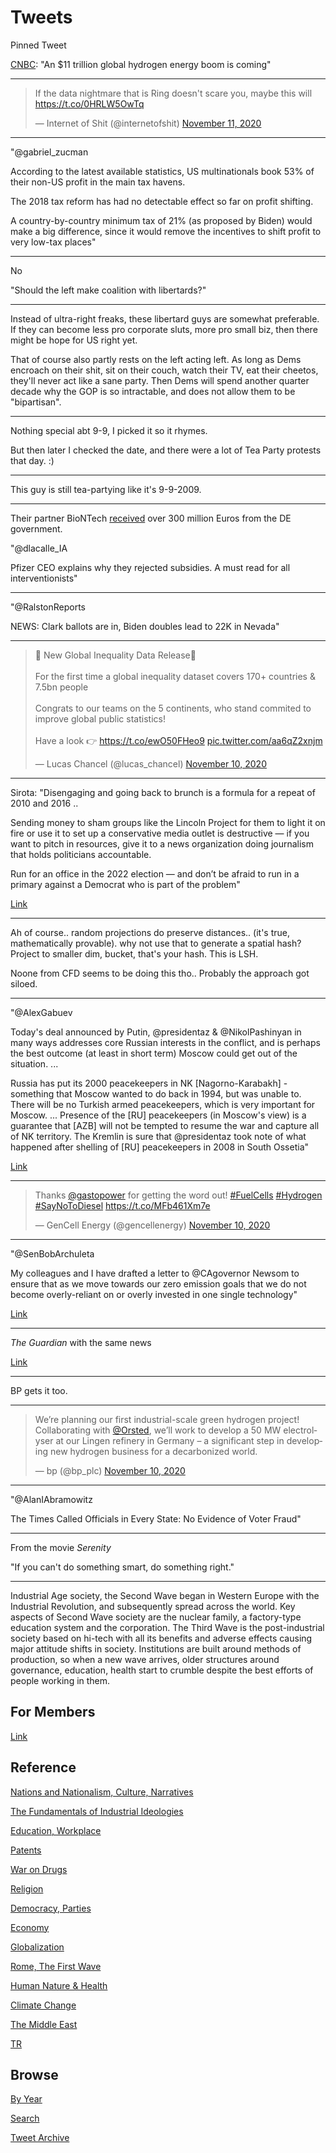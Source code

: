 # Tweets

Pinned Tweet

[CNBC](https://www.cnbc.com/2020/11/01/how-salt-caverns-may-trigger-11-trillion-hydrogen-energy-boom-.html):
"An $11 trillion global hydrogen energy boom is coming"

---

<blockquote class="twitter-tweet"><p lang="en" dir="ltr">If the data nightmare that is Ring doesn&#39;t scare you, maybe this will <a href="https://t.co/0HRLW5OwTq">https://t.co/0HRLW5OwTq</a></p>&mdash; Internet of Shit (@internetofshit) <a href="https://twitter.com/internetofshit/status/1326347194488791040?ref_src=twsrc%5Etfw">November 11, 2020</a></blockquote> <script async src="https://platform.twitter.com/widgets.js" charset="utf-8"></script>

---

"@gabriel_zucman

According to the latest available statistics, US multinationals book
53% of their non-US profit in the main tax havens.

The 2018 tax reform has had no detectable effect so far on profit
shifting.

A country-by-country minimum tax of 21% (as proposed by Biden) would
make a big difference, since it would remove the incentives to shift
profit to very low-tax places"

---

No

"Should the left make coalition with libertards?"

---

Instead of ultra-right freaks, these libertard guys are somewhat
preferable. If they can become less pro corporate sluts, more pro
small biz, then there might be hope for US right yet.

That of course also partly rests on the left acting left. As long as
Dems encroach on their shit, sit on their couch, watch their TV, eat
their cheetos, they'll never act like a sane party. Then Dems will
spend another quarter decade why the GOP is so intractable, and does
not allow them to be "bipartisan".

---

Nothing special abt 9-9, I picked it so it rhymes.

But then later I checked the date, and there were a lot of Tea Party
protests that day. :)

---

This guy is still tea-partying like it's 9-9-2009.

---

Their partner BioNTech [received](https://www.handelsblatt.com/technik/medizin/corona-impfung-biontech-erhaelt-vom-bund-bis-zu-375-millionen-euro-fuer-impfstoffentwicklung/26188636.html)
over 300 million Euros from the DE government.

"@dlacalle_IA

Pfizer CEO explains why they rejected subsidies. A must read for all
interventionists"

---

"@RalstonReports

NEWS: Clark ballots are in, Biden doubles lead to 22K in Nevada"

---

<blockquote class="twitter-tweet"><p lang="en" dir="ltr">🚨 New Global Inequality Data Release🚨<br><br>For the first time a global inequality dataset covers 170+ countries &amp; 7.5bn people<br><br>Congrats to our teams on the 5 continents, who stand commited to improve global public statistics!<br><br>Have a look 👉 <a href="https://t.co/ewO50FHeo9">https://t.co/ewO50FHeo9</a> <a href="https://t.co/aa6qZ2xnjm">pic.twitter.com/aa6qZ2xnjm</a></p>&mdash; Lucas Chancel (@lucas_chancel) <a href="https://twitter.com/lucas_chancel/status/1326178797591416834?ref_src=twsrc%5Etfw">November 10, 2020</a></blockquote> <script async src="https://platform.twitter.com/widgets.js" charset="utf-8"></script>

---

Sirota: "Disengaging and going back to brunch is a formula for a
repeat of 2010 and 2016 ..

Sending money to sham groups like the Lincoln Project for them to
light it on fire or use it to set up a conservative media outlet is
destructive — if you want to pitch in resources, give it to a news
organization doing journalism that holds politicians accountable.

Run for an office in the 2022 election — and don’t be afraid to run in
a primary against a Democrat who is part of the problem"

[Link](https://jacobinmag.com/2020/11/alexandria-ocasio-cortez-democrats-aoc-biden-trump)

---

Ah of course.. random projections do preserve distances.. (it's true,
mathematically provable). why not use that to generate a spatial hash?
Project to smaller dim, bucket, that's your hash. This is LSH.

Noone from CFD seems to be doing this tho.. Probably the approach got
siloed.

---

"@AlexGabuev

Today's deal announced by Putin, @presidentaz & @NikolPashinyan in
many ways addresses core Russian interests in the conflict, and is
perhaps the best outcome (at least in short term) Moscow could get out
of the situation. ...

Russia has put its 2000 peacekeepers in NK [Nagorno-Karabakh] -
something that Moscow wanted to do back in 1994, but was unable
to. There will be no Turkish armed peacekeepers, which is very
important for Moscow. ...  Presence of the [RU] peacekeepers (in
Moscow's view) is a guarantee that [AZB] will not be tempted to resume
the war and capture all of NK territory. The Kremlin is sure that
@presidentaz took note of what happened after shelling of [RU]
peacekeepers in 2008 in South Ossetia"

[Link](https://twitter.com/AlexGabuev/status/1326108426917834754)

---

<blockquote class="twitter-tweet"><p lang="en" dir="ltr">Thanks <a href="https://twitter.com/gastopower?ref_src=twsrc%5Etfw">@gastopower</a> for getting the word out! <a href="https://twitter.com/hashtag/FuelCells?src=hash&amp;ref_src=twsrc%5Etfw">#FuelCells</a> <a href="https://twitter.com/hashtag/Hydrogen?src=hash&amp;ref_src=twsrc%5Etfw">#Hydrogen</a> <a href="https://twitter.com/hashtag/SayNoToDiesel?src=hash&amp;ref_src=twsrc%5Etfw">#SayNoToDiesel</a> <a href="https://t.co/MFb461Xm7e">https://t.co/MFb461Xm7e</a></p>&mdash; GenCell Energy (@gencellenergy) <a href="https://twitter.com/gencellenergy/status/1326119473561145344?ref_src=twsrc%5Etfw">November 10, 2020</a></blockquote> <script async src="https://platform.twitter.com/widgets.js" charset="utf-8"></script>

---

"@SenBobArchuleta

My colleagues and I have drafted a letter to @CAgovernor Newsom to
ensure that as we move towards our zero emission goals that we do not
become overly-reliant on or overly invested in one single technology"

[Link](https://sd32.senate.ca.gov/news/11102020-senator-archuleta-responds-executive-order-n-79-20)

---

*The Guardian* with the same news

[Link](https://www.theguardian.com/business/2020/nov/10/bp-plans-move-into-green-hydrogen-production)

---

BP gets it too. 

---

<blockquote class="twitter-tweet"><p lang="en" dir="ltr">We’re planning our first industrial-scale green hydrogen project! Collaborating with <a href="https://twitter.com/Orsted?ref_src=twsrc%5Etfw">@Orsted</a>, we’ll work to develop a 50 MW electrolyser at our Lingen refinery in Germany – a significant step in developing new hydrogen business for a decarbonized world.</p>&mdash; bp (@bp_plc) <a href="https://twitter.com/bp_plc/status/1326058721634623488?ref_src=twsrc%5Etfw">November 10, 2020</a></blockquote> <script async src="https://platform.twitter.com/widgets.js" charset="utf-8"></script>

---

"@AlanIAbramowitz

The Times Called Officials in Every State: No Evidence of Voter Fraud"

---

From the movie *Serenity*

"If you can't do something smart, do something right."

---

Industrial Age society, the Second Wave began in Western Europe with
the Industrial Revolution, and subsequently spread across the
world. Key aspects of Second Wave society are the nuclear family, a
factory-type education system and the corporation. The Third Wave is
the post-industrial society based on hi-tech with all its benefits and
adverse effects causing major attitude shifts in society. Institutions
are built around methods of production, so when a new wave arrives,
older structures around governance, education, health start to crumble
despite the best efforts of people working in them.

## For Members

[Link](https://thirdwave-members.herokuapp.com)

## Reference

[Nations and Nationalism, Culture, Narratives](/2013/02/nations-and-nationalism.md)

[The Fundamentals of Industrial Ideologies](/2011/04/fundamentals-of-industrial-ideologies.md)

[Education, Workplace](2017/09/education-workplace.md)

[Patents](/2018/09/patents.md)

[War on Drugs](/2019/11/war-on-drugs.md)

[Religion](/2015/04/god-religion.md)

[Democracy, Parties](/2016/11/democracy.md)

[Economy](/2018/05/economy.md)

[Globalization](/2018/09/globalization.md)

[Rome, The First Wave](/2017/12/rome.md)

[Human Nature & Health](/2020/07/human-nature.md)

[Climate Change](/2018/12/climate.md)

[The Middle East](/2019/07/middleeast.md)

[TR](../tr)

## Browse

[By Year](years.md)

[Search](search.html)

[Tweet Archive](/tweets/README.md)



